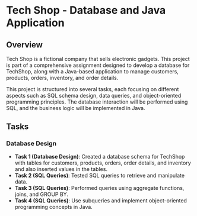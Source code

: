 # Tech Shop - Database and Java Application

## Overview
Tech Shop is a fictional company that sells electronic gadgets. This project is part of a comprehensive assignment designed to develop a database for TechShop, along with a Java-based application to manage customers, products, orders, inventory, and order details.

This project is structured into several tasks, each focusing on different aspects such as SQL schema design, data queries, and object-oriented programming principles. The database interaction will be performed using SQL, and the business logic will be implemented in Java.

## Tasks

### Database Design

- **Task 1 (Database Design)**: Created a database schema for TechShop with tables for customers, products, orders, order details, and inventory and also inserted values in the tables.
- **Task 2 (SQL Queries)**: Tested SQL queries to retrieve and manipulate data.
- **Task 3 (SQL Queries)**: Performed queries using aggregate functions, joins, and GROUP BY.
- **Task 4 (SQL Queries)**: Use subqueries and implement object-oriented programming concepts in Java.
